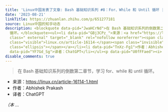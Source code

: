 ```yaml
---
title: 'Linux中国发表了文章: Bash 基础知识系列 #8：For、While 和 Until 循环 | Linux 中国'
date: '2023-08-21'
linkTitle: https://zhuanlan.zhihu.com/p/651277181
source: Linux中国的知乎动态
description: <blockquote data-pid="JwaHCrNd">在 Bash 基础知识系列的倒数第二章节，学习 for、while 和 until
  循环。</blockquote><ul><li data-pid="GBj3CPz_">来源：<a href="https://linux.cn/article-16114-1.html"
  class=" external" target="_blank" rel="nofollow noreferrer"><span class="invisible">https://</span><span
  class="visible">linux.cn/article-16114-</span><span class="invisible">1.html</span><span
  class="ellipsis"></span></a></li><li data-pid="TnXz-Fg1">作者：Abhishek Prakash</li><li
  data-pid="YF7Gd_Sg">译者：ChatGPT</li></ul><p data-pid="U0fFFaed"><i>（本 ...
disable_comments: true
---
```

<blockquote data-pid="JwaHCrNd">在 Bash 基础知识系列的倒数第二章节，学习 for、while 和 until 循环。</blockquote><ul><li data-pid="GBj3CPz_">来源：<a href="https://linux.cn/article-16114-1.html" class=" external" target="_blank" rel="nofollow noreferrer"><span class="invisible">https://</span><span class="visible">linux.cn/article-16114-</span><span class="invisible">1.html</span><span class="ellipsis"></span></a></li><li data-pid="TnXz-Fg1">作者：Abhishek Prakash</li><li data-pid="YF7Gd_Sg">译者：ChatGPT</li></ul><p data-pid="U0fFFaed"><i>（本 ...